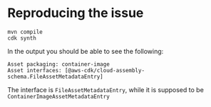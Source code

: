 # Reproducing the issue

```
mvn compile
cdk synth
```

In the output you should be able to see the following:
```
Asset packaging: container-image
Asset interfaces: [@aws-cdk/cloud-assembly-schema.FileAssetMetadataEntry]
```
The interface is `FileAssetMetadataEntry`, while it is supposed to be `ContainerImageAssetMetadataEntry`
